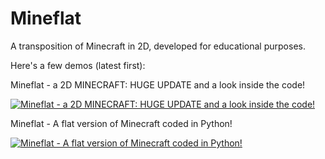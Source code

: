# Mineflat
A transposition of Minecraft in 2D, developed for educational purposes. 


Here's a few demos (latest first):


Mineflat - a 2D MINECRAFT: HUGE UPDATE and a look inside the code!

[![Mineflat - a 2D MINECRAFT: HUGE UPDATE and a look inside the code!](https://img.youtube.com/vi/-dfaPyWwDjk/0.jpg)](https://www.youtube.com/watch?v=-dfaPyWwDjk)

Mineflat - A flat version of Minecraft coded in Python!

[![Mineflat - A flat version of Minecraft coded in Python!](https://img.youtube.com/vi/LQxmvYlxH0U/0.jpg)](https://www.youtube.com/watch?v=LQxmvYlxH0U)

